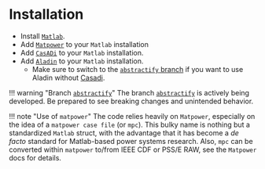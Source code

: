 # Installation

- Install [`Matlab`](https://www.mathworks.com).
- Add [`Matpower`](https://matpower.org/) to your `Matlab` installation
- Add [`CasADi`](https://web.casadi.org/get/) to your `Matlab` installation. 
- Add [`Aladin`](https://github.com/alexe15/ALADIN.m) to your `Matlab` installation.
    - Make sure to switch to the [`abstractify` branch](https://github.com/alexe15/ALADIN.m/tree/abstractify) if you want to use Aladin without [Casadi](https://web.casadi.org/docs/).

!!! warning "Branch [`abstractify`](https://github.com/alexe15/ALADIN.m/tree/abstractify)"
    The branch [`abstractify`](https://github.com/alexe15/ALADIN.m/tree/abstractify) is actively being developed.
    Be prepared to see breaking changes and unintended behavior.

!!! note "Use of `matpower`"
    The code relies heavily on `Matpower`, especially on the idea of a `matpower case file` (or `mpc`).
    This bulky name is nothing but a standardized `Matlab` struct, with the advantage that it has become a *de facto* standard for Matlab-based power systems research.
    Also, `mpc` can be converted within `matpower` to/from IEEE CDF or PSS/E RAW, see the `Matpower` docs for details.